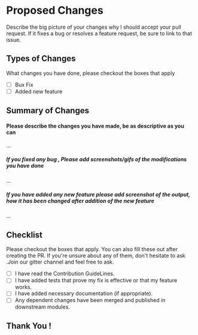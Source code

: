 # Proposed Changes


Describe the big picture of your changes  why I should accept your pull request. If it fixes a bug or resolves a feature request, be sure to link to that issue.


## Types of Changes
What changes you have done, please  checkout  the boxes that apply

- [ ] Bux Fix
- [ ] Added new feature

## Summary of Changes


#### Please describe the changes you have made, be as descriptive as you can 

...


#####  If you fixed any bug , Please add screenshots/gifs of the modifications you have done

...


##### If you have added any new feature please add screenshot of the output, how it has been changed after addition of the new feature

...





## Checklist
Please checkout the boxes that apply. You can also fill these out after creating the PR. If you're unsure about any of them, don't hesitate to ask .Join our gitter channel and feel free to ask.

- [ ]  I  have  read the Contribution GuideLines.
- [ ] I have added tests that prove my fix is effective or that my feature works.
- [ ] I have added necessary documentation (if appropriate).
- [ ] Any dependent changes have been merged and published in downstream modules.

## Thank You !

